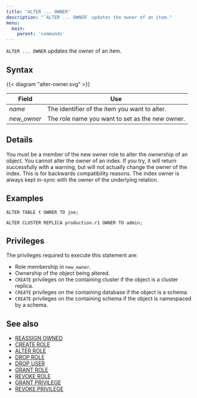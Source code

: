 ```yaml
---
title: "ALTER ... OWNER"
description: "`ALTER ... OWNER` updates the owner of an item."
menu:
  main:
    parent: 'commands'
---
```


`ALTER ... OWNER` updates the owner of an item.

## Syntax

{{< diagram "alter-owner.svg" >}}

Field | Use
------|-----
_name_ | The identifier of the item you want to alter.
_new&lowbar;owner_ | The role name you want to set as the new owner.

## Details

You must be a member of the new owner role to alter the ownership of an object.
You cannot alter the owner of an index. If you try, it will return successfully with a warning, but
will not actually change the owner of the index. This is for backwards compatibility reasons. The
index owner is always kept in-sync with the owner of the underlying relation.

## Examples

```mzsql
ALTER TABLE t OWNER TO joe;
```

```mzsql
ALTER CLUSTER REPLICA production.r1 OWNER TO admin;
```

## Privileges

The privileges required to execute this statement are:

- Role membership in `new_owner`.
- Ownership of the object being altered.
- `CREATE` privileges on the containing cluster if the object is a cluster replica.
- `CREATE` privileges on the containing database if the object is a schema.
- `CREATE` privileges on the containing schema if the object is namespaced by a schema.

## See also

- [REASSIGN OWNED](../reassign-owned)
- [CREATE ROLE](../create-role)
- [ALTER ROLE](../alter-role)
- [DROP ROLE](../drop-role)
- [DROP USER](../drop-user)
- [GRANT ROLE](../grant-role)
- [REVOKE ROLE](../revoke-role)
- [GRANT PRIVILEGE](../grant-privilege)
- [REVOKE PRIVILEGE](../revoke-privilege)
